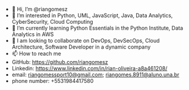 - 👋 Hi, I’m @riangomesz
- 👀 I’m interested in Python, UML, JavaScript, Java, Data Analytics, CyberSecurity, Cloud Computing
- 🌱 I’m currently learning Python Essentials in the Python Institute, Data Analytics in AWS
- 💞️ I am looking to collaborate on DevOps, DevSecOps, Cloud Architecture, Software Developer in a dynamic company
- 📫 How to reach me 
- GitHub: https://github.com/riangomesz
- Linkedin: https://www.linkedin.com/in/rian-oliveira-a8a461208/
- email: riangomessport10@gmail.com; riangomes.8911@aluno.una.br
- phone number: +5531984417580
<!---
riangomesz/riangomesz is a ✨ special ✨ repository because its `README.md` (this file) appears on your GitHub profile.
You can click the Preview link to take a look at your changes.
--->

